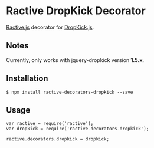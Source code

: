 Ractive DropKick Decorator
==========================

[Ractive.js](http://www.ractivejs.org/) decorator for [DropKick.js](https://github.com/Robdel12/DropKick).

Notes
-----

Currently, only works with jquery-dropkick version **1.5.x**.

Installation
------------

    $ npm install ractive-decorators-dropkick --save

Usage
-----

    var ractive = require('ractive');
    var dropkick = require('ractive-decorators-dropkick');

    ractive.decorators.dropkick = dropkick;
